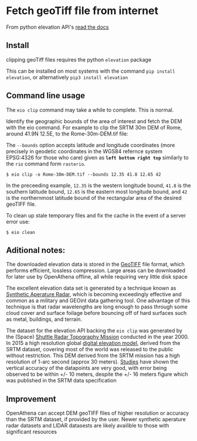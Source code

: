 # Fetch geoTiff file from internet
From python elevation API's [read the docs](http://elevation.bopen.eu/en/stable/quickstart.html#command-line-usage)

## Install
clipping geoTiff files requires the python `elevation` package

This can be installed on most systems with the command `pip install elevation`, or alternatively `pip3 install elevation`


## Command line usage

The `eio clip` command may take a while to complete. This is normal.

Identify the geographic bounds of the area of interest and fetch the DEM with the eio command. For example to clip the SRTM 30m DEM of Rome, around 41.9N 12.5E, to the Rome-30m-DEM.tif file:

The `--bounds` option accepts latitude and longitude coordinates (more precisely in geodetic coordinates in the WGS84 refernce system EPSG:4326 for those who care) given as **`left bottom right top`** similarly to the `rio` command form `rasterio`.

    $ eio clip -o Rome-30m-DEM.tif --bounds 12.35 41.8 12.65 42

In the preceeding example, `12.35` is the western longitude bound, `41.8` is the southern latitude bound, `12.65` is the eastern most longitude bound, and `42` is the northernmost latitude bound of the rectangular area of the desired geoTIFF file.

To clean up stale temporary files and fix the cache in the event of a server error use:

    $ eio clean

## Aditional notes:
The downloaded elevation data is stored in the [GeoTIFF](https://en.wikipedia.org/wiki/GeoTIFF) file format, which performs efficient, lossless compression. Large areas can be downloaded for later use by OpenAthena offline, all while requiring very little disk space


The excellent elevation data set is generated by a technique known as [Synthetic Aperature Radar](https://www.economist.com/technology-quarterly/2022/01/27/synthetic-aperture-radar-is-making-the-earths-surface-watchable-24/7), which is becoming exceedingly effective and common as a military and GEOint data gathering tool. One advantage of this technique is that radar wavelengths are long enough to pass through some cloud cover and surface foilage before bouncing off of hard surfaces such as metal, buildings, and terrain.


The dataset for the elevation API backing the `eio clip` was generated by the (Space) [Shuttle Radar Topography Mission](https://en.wikipedia.org/wiki/Shuttle_Radar_Topography_Mission#Highest_Resolution_Global_Release) conducted in the year 2000. In 2015 a high resolution global [digital elevation model](https://en.wikipedia.org/wiki/Digital_elevation_model), derived from the SRTM dataset, covering most of the world was released to the public without restriction. This DEM derived from the SRTM mission has a high resolution of 1-arc second (approx 30 meters). [Studies](https://www.sciencedirect.com/science/article/pii/S2090447917300084) have shown the vertical accuracy of the datapoints are very good, with error being observed to be within +/- 10 meters, despite the +/- 16 meters figure which was published in the SRTM data specification

## Improvement
OpenAthena can accept DEM geoTIFF files of higher resolution or accuracy than the SRTM dataset, if provided by the user. Newer synthetic aperature radar datasets and LIDAR datasests are likely availible to those with significant resources

